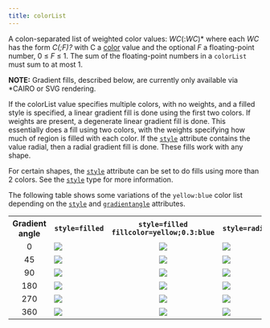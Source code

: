 ```yaml
---
title: colorList
---
```

A colon-separated list of weighted color values: _WC_(:_WC_)\* where each
_WC_ has the form _C(;F)?_ with C a [color](/docs/attr-types/color/) value and the optional
_F_ a floating-point number, 0 ≤ _F_ ≤ 1\. The sum of the floating-point
numbers in a `colorList` must sum to at most 1.

**NOTE:** Gradient fills, described below, are currently only available via
*CAIRO or SVG rendering.

If the colorList value specifies multiple colors, with no weights, and a
filled style is specified, a linear gradient fill is done using the first two
colors. If weights are present, a degenerate linear gradient fill is done.
This essentially does a fill using two colors, with the weights specifying
how much of region is filled with each color. If the [`style`](#d:style)
attribute contains the value radial, then a radial gradient fill is done.
These fills work with any shape.

For certain shapes, the [`style`](#d:style) attribute can be set to do fills
using more than 2 colors. See the [`style`](#d:style) type for more
information.

The following table shows some variations of the `yellow:blue` color list
depending on the [`style`](#d:style) and [`gradientangle`](#d:gradientangle)
attributes.

<TABLE>
  <TR>
    <TH>Gradient angle</TH>
    <TH><code>style=filled</code></TH>
    <TH><code>style=filled<br>fillcolor=yellow;0.3:blue</code></TH>
    <TH><code>style=radial</code></TH>
  </TR>
  <TR>
    <TD STYLE="text-align: center;">0</TD>
    <TD><IMG SRC="g_lin0.png"></TD>
    <TD STYLE="text-align: center;"><IMG SRC="g_wlin0.png"></TD>
    <TD><IMG SRC="g_rad0.png"></TD>
  </TR>
  <TR>
    <TD STYLE="text-align: center;">45</TD>
    <TD><IMG SRC="g_lin45.png"></TD>
    <TD STYLE="text-align: center;"><IMG SRC="g_wlin45.png"></TD>
    <TD><IMG SRC="g_rad45.png"></TD>
  </TR>
  <TR>
    <TD STYLE="text-align: center;">90</TD>
    <TD><IMG SRC="g_lin90.png"></TD>
    <TD STYLE="text-align: center;"><IMG SRC="g_wlin90.png"></TD>
    <TD><IMG SRC="g_rad90.png"></TD>
  </TR>
  <TR>
    <TD STYLE="text-align: center;">180</TD>
    <TD><IMG SRC="g_lin180.png"></TD>
    <TD STYLE="text-align: center;"><IMG SRC="g_wlin180.png"></TD>
    <TD><IMG SRC="g_rad180.png"></TD>
  </TR>
  <TR>
    <TD STYLE="text-align: center;">270</TD>
    <TD><IMG SRC="g_lin270.png"></TD>
    <TD STYLE="text-align: center;"><IMG SRC="g_wlin270.png"></TD>
    <TD><IMG SRC="g_rad270.png"></TD>
  </TR>
  <TR>
    <TD STYLE="text-align: center;">360</TD>
    <TD><IMG SRC="g_lin360.png"></TD>
    <TD STYLE="text-align: center;"><IMG SRC="g_wlin360.png"></TD>
    <TD><IMG SRC="g_rad360.png"></TD>
  </TR>
</TABLE>
